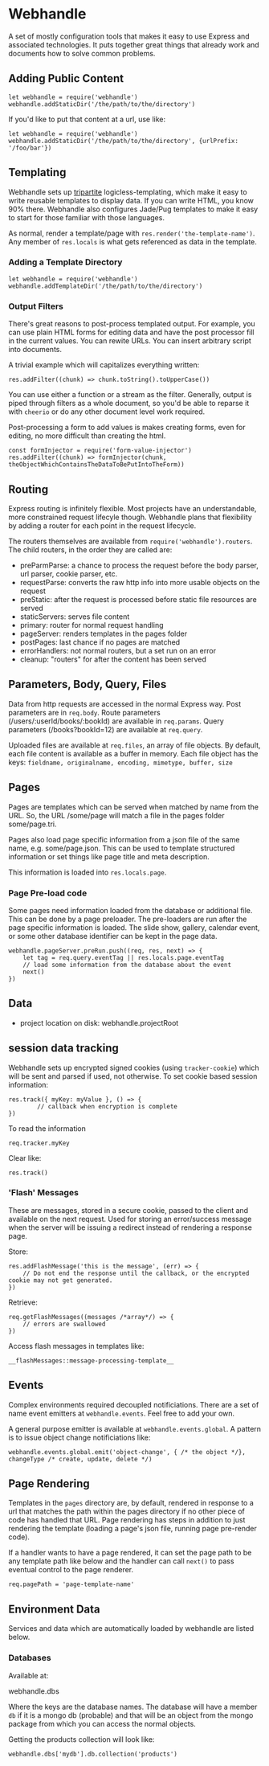# Webhandle

A set of mostly configuration tools that makes it easy to use Express and
associated technologies. It puts together great things that already work
and documents how to solve common problems.

## Adding Public Content

```
let webhandle = require('webhandle')
webhandle.addStaticDir('/the/path/to/the/directory')
```

If you'd like to put that content at a url, use like:


```
let webhandle = require('webhandle')
webhandle.addStaticDir('/the/path/to/the/directory', {urlPrefix: '/foo/bar'})
```


## Templating

Webhandle sets up [tripartite](https://www.npmjs.com/package/tripartite)
logicless-templating, which make it easy to write reusable templates to display 
data. If you can write HTML, you know 90% there. Webhandle also configures
Jade/Pug templates to make it easy to start for those familiar with those languages.

As normal, render a template/page with `res.render('the-template-name')`. 
Any member of `res.locals` is what gets referenced as data in the template.


### Adding a Template Directory

```
let webhandle = require('webhandle')
webhandle.addTemplateDir('/the/path/to/the/directory')
```


### Output Filters

There's great reasons to post-process templated output. For example, you can use 
plain HTML forms for editing data and have the post processor fill in the current
values. You can rewite URLs. You can insert arbitrary script into documents.

A trivial example which will capitalizes everything written:

```
res.addFilter((chunk) => chunk.toString().toUpperCase())

```

You can use either a function or a stream as the filter. Generally, output is 
piped through filters as a whole document, so you'd be able to reparse it with 
`cheerio` or do any other document level work required.

Post-processing a form to add values is makes creating forms, even for editing,
no more difficult than creating the html.

```
const formInjector = require('form-value-injector')
res.addFilter((chunk) => formInjector(chunk, theObjectWhichContainsTheDataToBePutIntoTheForm))

```



## Routing
Express routing is infinitely flexible. Most projects have an understandable, more
constrained request lifecyle though. Webhandle plans that flexibility by adding a 
router for each point in the request lifecycle.

The routers themselves are available from `require('webhandle').routers`. 
The child routers, in the order they are called are:

* preParmParse: a chance to process the request before the body parser, url parser, cookie parser, etc.
* requestParse: converts the raw http info into more usable objects on the request
* preStatic: after the request is processed before static file resources are served
* staticServers: serves file content
* primary: router for normal request handling
* pageServer: renders templates in the pages folder
* postPages: last chance if no pages are matched
* errorHandlers: not normal routers, but a set run on an error
* cleanup: "routers" for after the content has been served

## Parameters, Body, Query, Files

Data from http requests are accessed in the normal Express way. Post parameters are in
`req.body`. Route parameters (/users/:userId/books/:bookId) are available in
`req.params`. Query parameters (/books?bookId=12) are available at `req.query`. 

Uploaded files are available at `req.files`, an array of file objects. By default, 
each file content is available as a buffer in memory.  Each file object has the keys:
```fieldname, originalname, encoding, mimetype, buffer, size```


## Pages
Pages are templates which can be served when matched by name from the URL. So, the
URL /some/page will match a file in the pages folder some/page.tri.

Pages also load page specific information from a json file of the same name, e.g.
some/page.json. This can be used to template structured information or set things
like page title and meta description.

This information is loaded into `res.locals.page`.

### Page Pre-load code
Some pages need information loaded from the database or additional file. This can be done by a page preloader.
The pre-loaders are run after the page specific information is loaded. The slide show,
gallery, calendar event, or some other database identifier can be kept in the page data.

```
webhandle.pageServer.preRun.push((req, res, next) => {
	let tag = req.query.eventTag || res.locals.page.eventTag
	// load some information from the database about the event
	next()
})
```



## Data

* project location on disk: webhandle.projectRoot


## session data tracking

Webhandle sets up encrypted signed cookies (using `tracker-cookie`) which will 
be sent and parsed if used, not otherwise. To set cookie based session 
information:

```
res.track({ myKey: myValue }, () => {
		// callback when encryption is complete
})
```

To read the information

```
req.tracker.myKey
```

Clear like:

```
res.track()
````

### 'Flash' Messages
These are messages, stored in a secure cookie, passed to the client and available on the next request.
Used for storing an error/success message when the server will be issuing a redirect instead of rendering
a response page.

Store:
```
res.addFlashMessage('this is the message', (err) => {
	// Do not end the response until the callback, or the encrypted cookie may not get generated.
})
```

Retrieve:
```
req.getFlashMessages((messages /*array*/) => {
	// errors are swallowed
})
```
Access flash messages in templates like:
```
__flashMessages::message-processing-template__
```

## Events

Complex environments required decoupled notificiations. There are a set of name event emitters at `webhandle.events`. Feel free to add your own.

A general purpose emitter is available at `webhandle.events.global`. A pattern is to issue object change notificiations like:

```
webhandle.events.global.emit('object-change', { /* the object */}, changeType /* create, update, delete */)
```

## Page Rendering

Templates in the ```pages``` directory are, by default, rendered in response to a url that matches the path within the pages directory if no other piece of code has handled that URL. Page rendering has steps in addition to just rendering the template (loading a page's json file, running page pre-render code).

If a handler wants to have a page rendered, it can set the page path to be any template path like below and the handler can call ```next()``` to pass eventual control to the page renderer.


```
req.pagePath = 'page-template-name'
```

## Environment Data

Services and data which are automatically loaded by webhandle are listed below.

### Databases

Available at:

webhandle.dbs

Where the keys are the database names. The database will have a member <code>db</code> if it is a mongo db (probable) and that will be an object from the mongo package from which you can access the normal objects. 

Getting the products collection will look like:

```
webhandle.dbs['mydb'].db.collection('products')
```


